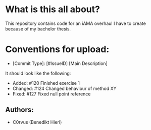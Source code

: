 # What is this all about?

This repository contains code for an iAMA overhaul I have to create because of my bachelor thesis.


# Conventions for upload:
* [Commit Type]: [#IssueID] [Main Description]

It should look like the following:

* Added:    #120 Finished exercise 1
* Changed:  #124 Changed behaviour of method XY
* Fixed:    #127 Fixed null point reference

## Authors:
* C0rvus                        (Benedikt Hierl)